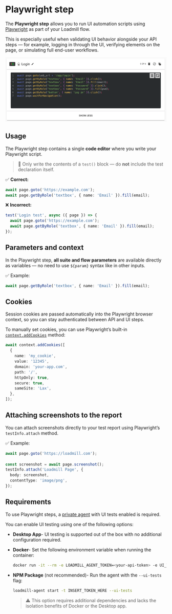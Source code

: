 # Playwright step

The **Playwright step** allows you to run UI automation scripts using [Playwright](https://playwright.dev/) as part of your Loadmill flow.

This is especially useful when validating UI behavior alongside your API steps — for example, logging in through the UI, verifying elements on the page, or simulating full end-user workflows.

![Playwright step editor](../../.gitbook/assets/playwright-step.png)

## Usage

The Playwright step contains a single **code editor** where you write your Playwright script.


> 🧠 Only write the contents of a `test()` block — do **not** include the test declaration itself.

✅ **Correct:**

```ts
await page.goto('https://example.com');
await page.getByRole('textbox', { name: 'Email' }).fill(email);
```

❌ **Incorrect:**

```ts
test('Login test', async ({ page }) => {
  await page.goto('https://example.com');
  await page.getByRole('textbox', { name: 'Email' }).fill(email);
});
```

## Parameters and context

In the Playwright step, **all suite and flow parameters** are available directly as variables — no need to use `${param}` syntax like in other inputs.

✅ Example:

```ts
await page.getByRole('textbox', { name: 'Email' }).fill(email);
```


## Cookies

Session cookies are passed automatically into the Playwright browser context, so you can stay authenticated between API and UI steps.

To manually set cookies, you can use Playwright’s built-in [`context.addCookies`](https://playwright.dev/docs/api/class-browsercontext#browser-context-add-cookies) method:

```ts
await context.addCookies([
  {
    name: 'my_cookie',
    value: '12345',
    domain: 'your-app.com',
    path: '/',
    httpOnly: true,
    secure: true,
    sameSite: 'Lax',
  },
]);
```

## Attaching screenshots to the report

You can attach screenshots directly to your test report using Playwright’s `testInfo.attach` method.

✅ Example:

```ts
await page.goto('https://loadmill.com');

const screenshot = await page.screenshot();
testInfo.attach('Loadmill Page', {
  body: screenshot,
  contentType: 'image/png',
});
```

## Requirements

To use Playwright steps, a [private agent](https://docs.loadmill.com/integrations/testing-localhost-application) with UI tests enabled is required.

You can enable UI testing using one of the following options:

- **Desktop App**- UI testing is supported out of the box with no additional configuration required.

- **Docker**- Set the following environment variable when running the container:

  ```bash
  docker run -it --rm -e LOADMILL_AGENT_TOKEN=<your-api-token> -e UI_TESTS_ENABLED=true loadmill/agent
  ```

- **NPM Package** (not recommended)- Run the agent with the `--ui-tests` flag:

  ```bash
  loadmill-agent start -t INSERT_TOKEN_HERE --ui-tests
  ```

  > ⚠️ This option requires additional dependencies and lacks the isolation benefits of Docker or the Desktop app.
